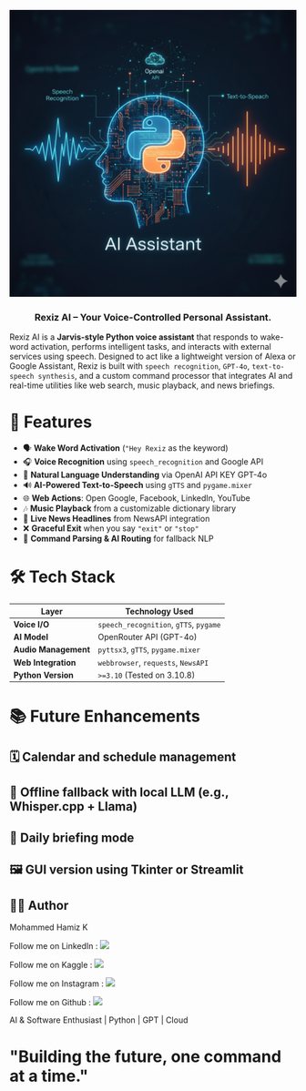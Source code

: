 <div align="center">
  <br />
    <a href="https://www.linkedin.com/in/mohammedhamizk" target="_blank">
      <img src="https://github.com/MohdHamizK/Rexiz-AI/blob/main/Rexiz.png" alt="Project Banner">
    </a>
  <br />
  <h3 align="center">Rexiz AI – Your Voice-Controlled Personal Assistant.</h3>
</div>

Rexiz AI is a **Jarvis-style Python voice assistant** that responds to wake-word activation, performs intelligent tasks, and interacts with external services using speech. Designed to act like a lightweight version of Alexa or Google Assistant, Rexiz is built with `speech recognition`, `GPT-4o`, `text-to-speech synthesis`, and a custom command processor that integrates AI and real-time utilities like web search, music playback, and news briefings.


# 🚀 Features

- 🗣️ **Wake Word Activation** (`"Hey Rexiz` as the keyword)
- 🎧 **Voice Recognition** using `speech_recognition` and Google API
- 🧠 **Natural Language Understanding** via OpenAI API KEY GPT-4o
- 🔊 **AI-Powered Text-to-Speech** using `gTTS` and `pygame.mixer`
- 🌐 **Web Actions**: Open Google, Facebook, LinkedIn, YouTube
- 🎶 **Music Playback** from a customizable dictionary library
- 📰 **Live News Headlines** from NewsAPI integration
- ❌ **Graceful Exit** when you say `"exit"` or `"stop"`
- 🧪 **Command Parsing & AI Routing** for fallback NLP


# 🛠️ Tech Stack

| Layer               | Technology Used                          |
|---------------------|------------------------------------------|
| **Voice I/O**       | `speech_recognition`, `gTTS`, `pygame`   |
| **AI Model**        | OpenRouter API (GPT-4o)                  |
| **Audio Management**| `pyttsx3`, `gTTS`, `pygame.mixer`        |
| **Web Integration** | `webbrowser`, `requests`, `NewsAPI`      |
| **Python Version**  | `>=3.10` (Tested on 3.10.8)              |


# 📚 Future Enhancements

## 🗓️ Calendar and schedule management

## 🧠 Offline fallback with local LLM (e.g., Whisper.cpp + Llama)

## 📅 Daily briefing mode

## 🖼️ GUI version using Tkinter or Streamlit

## 👨‍💻 Author

Mohammed Hamiz K

Follow me on LinkedIn : [![](https://img.shields.io/badge/LinkedIn-0077B5?style=for-the-badge&logo=linkedin&logoColor=white)](https://www.linkedin.com/in/mohammedhamizk)

Follow me on Kaggle : [![](https://img.shields.io/badge/Kaggle-20BEFF?style=for-the-badge&logo=Kaggle&logoColor=white)](https://www.kaggle.com/mohammedhamizk)

Follow me on Instagram : [![](https://img.shields.io/badge/Instagram-E4405F?style=for-the-badge&logo=instagram&logoColor=white)](https://instagram.com/_mohd_hamiz_k/)

Follow me on Github : [![](https://img.shields.io/badge/GitHub-100000?style=for-the-badge&logo=github&logoColor=white)](https://github.com/MohdHamizK/)


AI & Software Enthusiast | Python | GPT | Cloud

# "Building the future, one command at a time."

